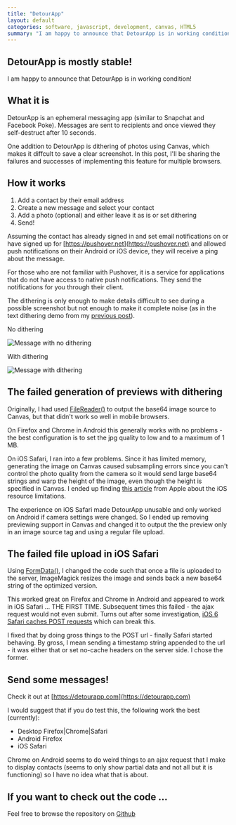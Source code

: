 ```yaml
---
title: "DetourApp"
layout: default
categories: software, javascript, development, canvas, HTML5
summary: "I am happy to announce that DetourApp is in working condition!"
---
```


## DetourApp is mostly stable!

I am happy to announce that DetourApp is in working condition!

## What it is

DetourApp is an ephemeral messaging app (similar to Snapchat and Facebook Poke). Messages are sent to recipients and once viewed they self-destruct after 10 seconds.

One addition to DetourApp is dithering of photos using Canvas, which makes it diffcult to save a clear screenshot. In this post, I'll be sharing the failures and successes of implementing this feature for multiple browsers.

## How it works

1. Add a contact by their email address
2. Create a new message and select your contact
3. Add a photo (optional) and either leave it as is or set dithering
4. Send!

Assuming the contact has already signed in and set email notifications on or have signed up for [https://pushover.net](https://pushover.net) and allowed push notifications on their Android or iOS device, they will receive a ping about the message.

For those who are not familiar with Pushover, it is a service for applications that do not have access to native push notifications. They send the notifications for you through their client.

The dithering is only enough to make details difficult to see during a possible screenshot but not enough to make it complete noise (as in the text dithering demo from my [previous post](/2013/ephemeral-messaging-temporal-dithering/)).

No dithering

![Message with no dithering](http://dl.dropbox.com/u/1913694/blog/detourapp1.jpg)

With dithering

![Message with dithering](http://dl.dropbox.com/u/1913694/blog/detourapp2.jpg)

## The failed generation of previews with dithering

Originally, I had used [FileReader()](https://developer.mozilla.org/en-US/docs/DOM/FileReader) to output the base64 image source to Canvas, but that didn't work so well in mobile browsers.

On Firefox and Chrome in Android this generally works with no problems - the best configuration is to set the jpg quality to low and to a maximum of 1 MB.

On iOS Safari, I ran into a few problems. Since it has limited memory, generating the image on Canvas caused subsampling errors since you can't control the photo quality from the camera so it would send large base64 strings and warp the height of the image, even though the height is specified in Canvas. I ended up finding [this article](http://developer.apple.com/library/ios/#DOCUMENTATION/AppleApplications/Reference/SafariWebContent/CreatingContentforSafarioniPhone/CreatingContentforSafarioniPhone.html) from Apple about the iOS resource limitations.

The experience on iOS Safari made DetourApp unusable and only worked on Android if camera settings were changed. So I ended up removing previewing support in Canvas and changed it to output the the preview only in an image source tag and using a regular file upload.

## The failed file upload in iOS Safari

Using [FormData()](https://developer.mozilla.org/en-US/docs/DOM/XMLHttpRequest/FormData), I changed the code such that once a file is uploaded to the server, ImageMagick resizes the image and sends back a new base64 string of the optimized version.

This worked great on Firefox and Chrome in Android and appeared to work in iOS Safari ... THE FIRST TIME. Subsequent times this failed - the ajax request would not even submit. Turns out after some investigation, [iOS 6 Safari caches POST requests](http://stackoverflow.com/questions/12506897/is-safari-on-ios-6-caching-ajax-results) which can break this.

I fixed that by doing gross things to the POST url - finally Safari started behaving. By gross, I mean sending a timestamp string appended to the url - it was either that or set no-cache headers on the server side. I chose the former.

## Send some messages!

Check it out at [https://detourapp.com](https://detourapp.com)

I would suggest that if you do test this, the following work the best (currently):

* Desktop Firefox|Chrome|Safari
* Android Firefox
* iOS Safari

Chrome on Android seems to do weird things to an ajax request that I make to display contacts (seems to only show partial data and not all but it is functioning) so I have no idea what that is about.

## If you want to check out the code ...

Feel free to browse the repository on [Github](https://github.com/ednapiranha/detour)
